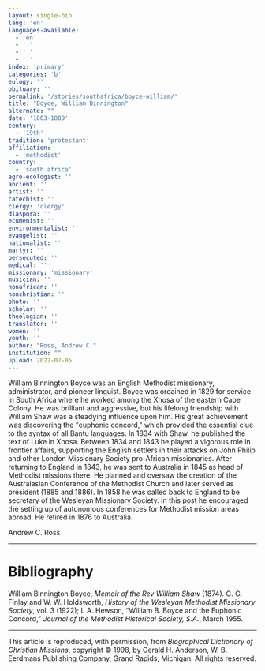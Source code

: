 ```yaml
---
layout: single-bio
lang: 'en'
languages-available:
  - 'en'
  - ' '
  - ' '
  - ' '
index: 'primary'
categories: 'b'
eulogy: ''
obituary: ''
permalink: '/stories/southafrica/boyce-william/'
title: "Boyce, William Binnington"
alternate: ""
date: '1803-1889'
century:
  - '19th'
tradition: 'protestant'
affiliation:
  - 'methodist'
country:
  - 'south africa'
agro-ecologist: ''
ancient: ''
artist: ''
catechist: ''
clergy: 'clergy'
diaspora: ''
ecumenist: ''
environmentalist: ''
evangelist: ''
nationalist: ''
martyr: ''
persecuted: ''
medical: ''
missionary: 'missionary'
musician: ''
nonafrican: ''
nonchristian: ''
photo: ''
scholar: ''
theologian: ''
translator: ''
women: ''
youth: ''
author: "Ross, Andrew C."
institution: ""
upload: 2022-07-05
---
```



William Binnington Boyce was an English Methodist missionary, administrator, and pioneer linguist. Boyce was ordained in 1829 for service in South Africa where he worked among the Xhosa of the eastern Cape Colony. He was brilliant and aggressive, but his lifelong friendship with William Shaw was a steadying influence upon him. His great achievement was discovering the "euphonic concord," which provided the essential clue to the syntax of all Bantu languages. In 1834 with Shaw, he published the text of Luke in Xhosa. Between 1834 and 1843 he played a vigorous role in frontier affairs, supporting the English settlers in their attacks on John Philip and other London Missionary Society pro-African missionaries. After returning to England in 1843, he was sent to Australia in 1845 as head of Methodist missions there. He planned and oversaw the creation of the Australasian Conference of the Methodist Church and later served as president (1885 and 1886). In 1858 he was called back to England to be secretary of the Wesleyan Missionary Society. In this post he encouraged the setting up of autonomous conferences for Methodist mission areas abroad. He retired in 1876 to Australia.

Andrew C. Ross

---

# Bibliography

William Binnington Boyce, *Memoir of the Rev William Shaw* (1874). G. G. Finlay and W. W. Holdsworth, *History of the Wesleyan Methodist Missionary Society*, vol. 3 (1922); L A. Hewson, “William B. Boyce and the Euphonic Concord,” *Journal of the Methodist Historical Society, S.A.*, March 1955.

---

This article is reproduced, with permission, from *Biographical Dictionary of Christian Missions*, copyright © 1998, by Gerald H. Anderson, W. B. Eerdmans Publishing Company, Grand Rapids, Michigan. All rights reserved.
